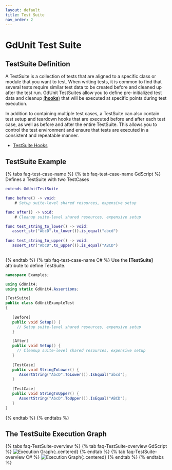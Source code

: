 ```yaml
---
layout: default
title: Test Suite
nav_order: 2
---
```


# GdUnit Test Suite

## TestSuite Definition

A TestSuite is a collection of tests that are aligned to a specific class or module that you want to test.
When writing tests, it is common to find that several tests require similar test data to be created before and cleaned up after the test run.
GdUnit TestSuites allow you to define pre-initialized test data and cleanup [(**hooks**)]({{site.baseurl}}/testing/hooks/#gdunit-hooks) that will be executed at specific points during test execution.

In addition to containing multiple test cases, a TestSuite can also contain test setup and teardown hooks that are executed before and after each test case, as well as before and after the entire TestSuite. This allows you to control the test environment and ensure that tests are executed in a consistent and repeatable manner.

- [TestSuite Hooks]({{site.baseurl}}/testing/hooks/#testsuite-hooks)

## TestSuite Example

{% tabs faq-test-case-name %}
{% tab faq-test-case-name GdScript %}
Defines a TestSuite with two TestCases<br>

```gd
extends GdUnitTestSuite

func before() -> void:
    # Setup suite-level shared resources, expensive setup

func after() -> void:
    # Cleanup suite-level shared resources, expensive setup

func test_string_to_lower() -> void:
   assert_str("AbcD".to_lower()).is_equal("abcd")
   
func test_string_to_upper() -> void:
   assert_str("AbcD".to_upper()).is_equal("ABCD")   
   
```

{% endtab %}
{% tab faq-test-case-name C# %}
Use the **[TestSuite]** attribute to define TestSuite.

```cs
namespace Examples;

using GdUnit4;
using static GdUnit4.Assertions;

[TestSuite]
public class GdUnitExampleTest
{ 
    
   [Before] 
   public void Setup() {
     // Setup suite-level shared resources, expensive setup
   }

   [After] 
   public void Setup() {
     // Cleanup suite-level shared resources, expensive setup
   }
   
   [TestCase]
   public void StringToLower() {
      AssertString("AbcD".ToLower()).IsEqual("abcd");
   }
   
   [TestCase]
   public void StringToUpper() {
      AssertString("AbcD".ToUpper()).IsEqual("ABCD");
   }
}
```

{% endtab %}
{% endtabs %}


## The TestSuite Execution Graph

{% tabs faq-TestSuite-overview %}
{% tab faq-TestSuite-overview GdScript %}
![Execution Graph]({{site.baseurl}}/assets/images/hooks/suite-execution-graph-gdscript.svg){:.centered}
{% endtab %}
{% tab faq-TestSuite-overview C# %}
![Execution Graph]({{site.baseurl}}/assets/images/hooks/suite-execution-graph-csharp.svg){:.centered}
{% endtab %}
{% endtabs %}
